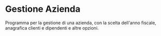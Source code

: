 # Gestione Azienda
Programma per la gestione di una azienda, con la scelta dell'anno fiscale, anagrafica clienti e dipendenti e altre opzioni.
 
